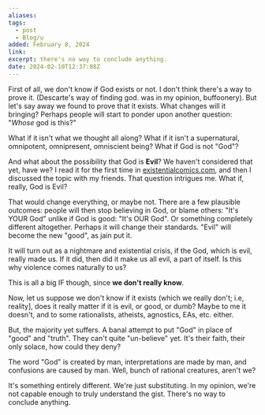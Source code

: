 ```yaml
---
aliases: 
tags:
  - post
  - Blog/u
added: February 8, 2024
link: 
excerpt: there's no way to conclude anything.
date: 2024-02-10T12:37:08Z
---
```

First of all, we don't know if God exists or not. I don't think there's a way to prove it. (Descarte's way of finding god. was in my opinion, buffoonery). But let's say away we found to prove that it exists. What changes will it bringing? Perhaps people will start to ponder upon another question: "*Whose* god is this?"

What if it isn't what we thought all along? What if it isn't a supernatural, omnipotent, omnipresent, omniscient being? What if God is not "God"? 

And what about the possibility that God is **Evil**? We haven't considered that yet, have we?
I read it for the first time in [existentialcomics.com](https://existentialcomics.com/comic/535), and then I discussed the topic with my friends.
That question intrigues me. What if, really, God is Evil?

That would change everything, or maybe not. There are a few plausible outcomes: people will then stop believing in God, or blame others: "It's YOUR God" unlike if God is good: "It's OUR God". Or something completely different altogether. Perhaps it will change their standards. "Evil" will become the new "good", as jain put it.

It will turn out as a nightmare and existential crisis, if the God, which is evil, really made us. If it did, then did it make us all evil, a part of itself. Is this why violence comes naturally to us?

This is all a big IF though, since **we don't really know**.

Now, let us suppose we don't know if it exists (which we really don't; i.e, reality], does it really matter if it is evil, or good, or dumb? Maybe to me it doesn't, and to some rationalists, atheists, agnostics, EAs, etc. either.

But, the majority yet suffers. A banal attempt to put "God" in place of "good" and "truth". They can't quite "un-believe" yet. It's their faith, their only solace, how could they deny? 

The word "God" is created by man, interpretations are made by man, and confusions are caused by man. Well, bunch of rational creatures, aren't we?

It's something entirely different. We're just substituting. In my opinion, we're not capable enough to truly understand the gist. There's no way to conclude anything.
